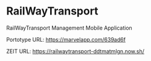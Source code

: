 # RailWayTransport
RailWayTransport Management Mobile Application

Portotype URL: https://marvelapp.com/639ad6f

ZEIT URL: https://railwaytransport-ddtmatmlgn.now.sh/